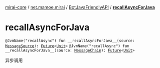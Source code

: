 [mirai-core](../../index.md) / [net.mamoe.mirai](../index.md) / [BotJavaFriendlyAPI](index.md) / [__recallAsyncForJava__](./__recall-async-for-java__.md)

# __recallAsyncForJava__

`@JvmName("recallAsync") fun __recallAsyncForJava__(source: `[`MessageSource`](../../net.mamoe.mirai.message.data/-message-source/index.md)`): `[`Future`](https://docs.oracle.com/javase/6/docs/api/java/util/concurrent/Future.html)`<`[`Unit`](https://kotlinlang.org/api/latest/jvm/stdlib/kotlin/-unit/index.html)`>`
`@JvmName("recallAsync") fun __recallAsyncForJava__(source: `[`MessageChain`](../../net.mamoe.mirai.message.data/-message-chain/index.md)`): `[`Future`](https://docs.oracle.com/javase/6/docs/api/java/util/concurrent/Future.html)`<`[`Unit`](https://kotlinlang.org/api/latest/jvm/stdlib/kotlin/-unit/index.html)`>`

异步调用 [](#)

